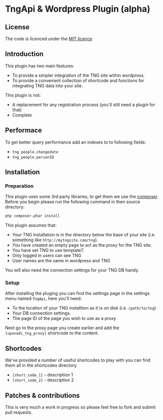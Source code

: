 TngApi & Wordpress Plugin (alpha)
=================================

## License
The code is licenced under the [MIT licence](http://opensource.org/licenses/MIT)

## Introduction
This plugin has two main features:
 - To provide a simpler integration of the TNG site within wordpress.
 - To provide a convenient collection of shortcode and functions for integrating TNG data into your site.

This plugin is not:
 - A replacement for any registration process (you'll still need a plugin for that)
 - Complete

## Performace
To get better query performance add an indexes to to following fields:

 * `tng_people.changedate`
 * `tng_people.personID`

## Installation

### Preparation
This plugin uses some 3rd party libraries, to get them we use the [composer](https://getcomposer.org).
Before you begin please run the following command in then source directory:
```sh
php composer.phar install
```

This plugin assumes that:
 - Your TNG installation is in the directory below the base of your site (i.e. something like `http://mytngsite.com/tng`).
 - You have created an empty page to act as the proxy for the TNG site.
 - You have set TNG to use template7.
 - Only logged in users can see TNG
 - User names are the same in wordpress and TNG

You will also need the connection settings for your TNG DB handy.

### Setup
After installing the pluging you can find the settings page in the settings menu named `TngApi`, here you'll need:
 - To the location of your TNG installtion as it is on disk (i.e. `/path/to/tng`)
 - Your DB connection settings.
 - The page ID of the page you wish to use as a proxy

Next go to the proxy page you create earlier and add the `[upavadi_tng_proxy]` shortcode to the content.

## Shortcodes
We've provided a number of useful shortcodes to play with you can find them all in the shortcodes directory.

 - `[short_code_1]` - description 1
 - `[short_code_2]` - description 2

## Patches & contributions
This is very much a work in progress so please feel free to fork and submit pull requests.
